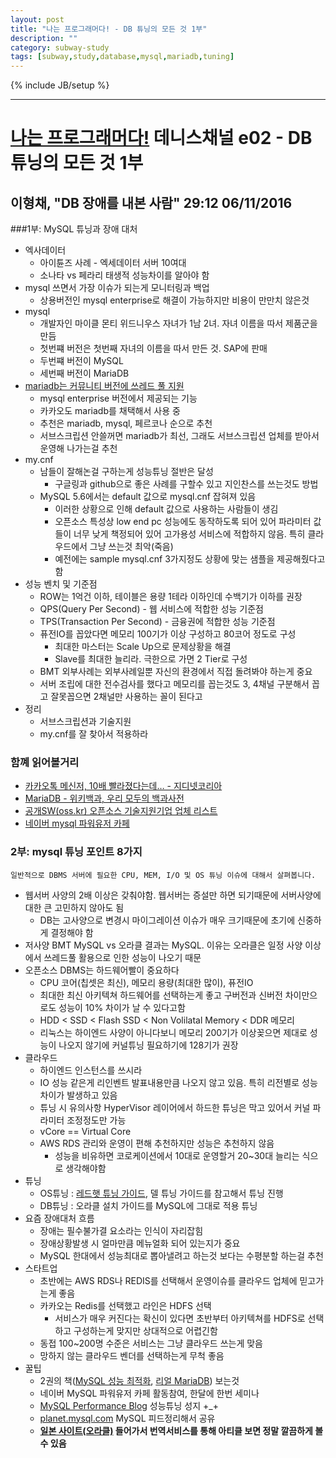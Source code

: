 ```yaml
---
layout: post
title: "나는 프로그래머다! - DB 튜닝의 모든 것 1부"
description: ""
category: subway-study
tags: [subway,study,database,mysql,mariadb,tuning]
---
```

{% include JB/setup %}

---

# [나는 프로그래머다!](http://pod.ssenhosting.com/rss/programmer/iamprogram.xml) 데니스채널 e02 - DB 튜닝의 모든 것 1부

## 이형채, "DB 장애를 내본 사람"	29:12 06/11/2016

###1부: MySQL 튜닝과 장애 대처

* 엑사데이터
	* 아이튠즈 사례 - 엑세데이터 서버 10여대
	* 소나타 vs 페라리 태생적 성능차이를 알아야 함
* mysql 쓰면서 가장 이슈가 되는게 모니터링과 백업 
	* 상용버전인 mysql enterprise로 해결이 가능하지만 비용이 만만치 않은것
* mysql
	* 개발자인 마이클 몬티 위드니우스 자녀가 1남 2녀. 자녀 이름을 따서 제품군을 만듬
	* 첫번쨰 버전은 첫번째 자녀의 이름을 따서 만든 것. SAP에 판매
	* 두번쨰 버전이 MySQL
	* 세번째 버전이 MariaDB
* [mariadb는 커뮤니티 버전에 쓰레드 풀 지원](https://mariadb.com/kb/ko/mariadb-vs-mysql-features/)
	* mysql enterprise 버전에서 제공되는 기능
	* 카카오도 mariadb를 채택해서 사용 중
	* 추천은 mariadb, mysql, 페르코나 순으로 추천
	* 서브스크립션 안쓸꺼면 mariadb가 최선, 그래도 서브스크립션 업체를 받아서 운영해 나가는걸 추천
* my.cnf
	* 남들이 잘해논걸 구하는게 성능튜닝 절반은 달성
		* 구글링과 github으로 좋은 사례를 구할수 있고 지인찬스를 쓰는것도 방법
	* MySQL 5.6에서는 default 값으로 mysql.cnf 잡혀져 있음
		* 이러한 상황으로 인해 default 값으로 사용하는 사람들이 생김
		* 오픈소스 특성상 low end pc 성능에도 동작하도록 되어 있어 파라미터 값들이 너무 낮게 책정되어 있어 고가용성 서비스에 적합하지 않음. 특히 클라우드에서 그냥 쓰는것 최악(죽음)
		* 예전에는 sample mysql.cnf 3가지정도 상황에 맞는 샘플을 제공해줬다고 함
* 성능 벤치 및 기준점
	* ROW는 1억건 이하, 테이블은 용량 1테라 이하인데 수백기가 이하를 권장
	* QPS(Query Per Second) - 웹 서비스에 적합한 성능 기준점
	* TPS(Transaction Per Second) - 금융권에 적합한 성능 기준점
	* 퓨전IO를 꼽았다면 메모리 100기가 이상 구성하고 80코어 정도로 구성
		* 최대한 마스터는 Scale Up으로 문제상황을 해결
		* Slave를 최대한 늘리라. 극한으로 가면 2 Tier로 구성
	* BMT 외부사례는 외부사례일뿐 자신의 환경에서 직접 돌려봐야 하는게 중요
	* 서버 조립에 대한 전수검사를 했다고 메모리를 꼽는것도 3, 4채널 구분해서 꼽고 잘못꼽으면 2채널만 사용하는 꼴이 된다고
* 정리
	* 서브스크립션과 기술지원
	* my.cnf를 잘 찾아서 적용하라

### 함꼐 읽어볼거리
* [카카오톡 메신저, 10배 빨라졌다는데… - 지디넷코리아](http://www.zdnet.co.kr/news/news_view.asp?artice_id=20130904102343&type=xml)
* [MariaDB - 위키백과, 우리 모두의 백과사전](https://ko.wikipedia.org/wiki/MariaDB)
* [공개SW(oss.kr) 오픈소스 기술지원기업 업체 리스트](http://www.oss.kr/oss_techsupportlist)
* [네이버 mysql 파워유저 카페](http://cafe.naver.com/mysqlpg)

### 2부: mysql 튜닝 포인트 8가지
```일반적으로 DBMS 서버에 필요한 CPU, MEM, I/O 및 OS 튜닝 이슈에 대해서 살펴봅니다.```

* 웹서버 사양의 2배 이상은 갖춰야함. 웹서버는 증설만 하면 되기때문에 서버사양에 대한 큰 고민하지 않아도 됨
	* DB는 고사양으로 변경시 마이그레이션 이슈가 매우 크기때문에 초기에 신중하게 결정해야 함
* 저사양 BMT MySQL vs 오라클 결과는 MySQL. 이유는 오라클은 일정 사양 이상에서 쓰레드풀 활용으로 인한 성능이 나오기 때문
* 오픈소스 DBMS는 하드웨어빨이 중요하다
	* CPU 코어(칩셋은 최신), 메모리 용량(최대한 많이), 퓨전IO
	* 최대한 최신 아키텍쳐 하드웨어를 선택하는게 좋고 구버전과 신버전 차이만으로도 성능이 10% 차이가 날 수 있다고함
	* HDD < SSD < Flash SSD < Non Volilatal Memory < DDR 메모리
	* 리눅스는 하이엔드 사양이 아니다보니 메모리 200기가 이상꽂으면 제대로 성능이 나오지 않기에 커널튜닝 필요하기에 128기가 권장
* 클라우드
	* 하이엔드 인스턴스를 쓰시라
	* IO 성능 같은게 리인벤트 발표내용만큼 나오지 않고 있음. 특히 리전별로 성능차이가 발생하고 있음
	* 튜닝 시 유의사항 HyperVisor 레이어에서 하드한 튜닝은 막고 있어서 커널 파라미터 조정정도만 가능
	* vCore == Virtual Core
	* AWS RDS 관리와 운영이 편해 추천하지만 성능은 추천하지 않음
		* 성능을 비유하면 코로케이션에서 10대로 운영할거 20~30대 늘리는 식으로 생각해야함
* 튜닝
	* OS튜닝 : [레드햇 튜닝 가이드](https://access.redhat.com/documentation/en-US/Red_Hat_Enterprise_Linux/7/pdf/Performance_Tuning_Guide/Red_Hat_Enterprise_Linux-7-Performance_Tuning_Guide-en-US.pdf), 델 튜닝 가이드를 참고해서 튜닝 진행
	* DB튜닝 : 오라클 설치 가이드를 MySQL에 그대로 적용 튜닝
* 요즘 장애대처 흐름
	* 장애는 필수불가결 요소라는 인식이 자리잡힘
	* 장애상황발생 시 얼마만큼 메뉴얼화 되어 있는지가 중요
	* MySQL 한대에서 성능최대로 뽑아낼려고 하는것 보다는 수평분할 하는걸 추천
* 스타트업
	* 초반에는 AWS RDS나 REDIS를 선택해서 운영이슈를 클라우드 업체에 믿고가는게 좋음
	* 카카오는 Redis를 선택했고 라인은 HDFS 선택
		* 서비스가 매우 커진다는 확신이 있다면 초반부터 아키텍쳐를 HDFS로 선택하고 구성하는게 맞지만 상대적으로 어렵긴함
	* 동접 100~200명 수준은 서비스는 그냥 클라우드 쓰는게 맞음
	* 망하지 않는 클라우드 벤더를 선택하는게 무척 좋음
* 꿀팁
	* 2권의 책([MySQL 성능 최적화](http://www.yes24.com/24/Goods/4348383?Acode=101), [리얼 MariaDB](http://www.yes24.com/24/goods/12653486)) 보는것
	* 네이버 MySQL 파워유저 카페 활동참여, 한달에 한번 세미나
	* [MySQL Performance Blog](https://www.percona.com/blog/) 성능튜닝 성지 +_+
	* [planet.mysql.com](http://planet.mysql.com/) MySQL 피드정리해서 공유
	* **[일본 사이트(오라클)](http://www-jp.mysql.com/) 들어가서 번역서비스를 통해 아티클 보면 정말 깔끔하게 볼 수 있음** 